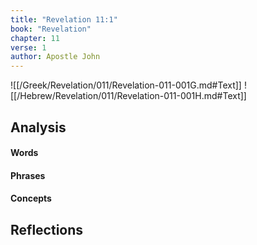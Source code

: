 ```yaml
---
title: "Revelation 11:1"
book: "Revelation"
chapter: 11
verse: 1
author: Apostle John
---
```

![[/Greek/Revelation/011/Revelation-011-001G.md#Text]]
![[/Hebrew/Revelation/011/Revelation-011-001H.md#Text]]

## Analysis

#### Words

#### Phrases

#### Concepts

## Reflections
